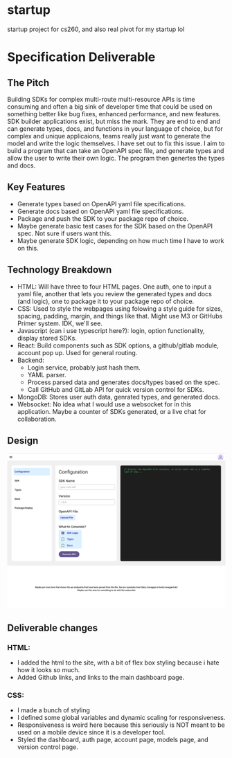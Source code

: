 # startup
startup project for cs260, and also real pivot for my startup lol

# Specification Deliverable

## The Pitch

Building SDKs for complex multi-route multi-resource APIs is time consuming and often a big sink of developer time that could be used on something better like bug fixes, enhanced performance, and new features. 
SDK builder applications exist, but miss the mark. They are end to end and can generate types, docs, and functions in your language of choice, but for complex and unique applicaions, teams really just want to generate the model and write the logic themselves. I have set out to fix this issue.
I aim to build a program that can take an OpenAPI spec file, and generate types and allow the user to write their own logic. The program then genertes the types and docs.

## Key Features

- Generate types based on OpenAPI yaml file specifications.
- Generate docs based on OpenAPI yaml file specifications.
- Package and push the SDK to your package repo of choice.
- Maybe generate basic test cases for the SDK based on the OpenAPI spec. Not sure if users want this.
- Maybe generate SDK logic, depending on how much time I have to work on this.

## Technology Breakdown

- HTML: Will have three to four HTML pages. One auth, one to input a yaml file, another that lets you review the generated types and docs (and logic), one to package it to your package repo of choice.
- CSS: Used to style the webpages using folowing a style guide for sizes, spacing, padding, margin, and things like that. Might use M3 or GitHubs Primer system. IDK, we'll see.
- Javascript (can i use typescript here?): login, option functionality, display stored SDKs.
- React: Build components such as SDK options, a github/gitlab module, account pop up. Used for general routing.
- Backend: 
    - Login service, probably just hash them.
    - YAML parser.
    - Process parsed data and generates docs/types based on the spec.
    - Call GitHub and GitLab API for quick version control for SDKs.
- MongoDB: Stores user auth data, genrated types, and generated docs.
- Websocket: No idea what I would use a websocket for in this application. Maybe a counter of SDKs generated, or a live chat for collaboration.


## Design

![mock-design](design/startup_dashboard.png)


## Deliverable changes

### HTML:

- I added the html to the site, with a bit of flex box styling because i hate how it looks so much.
- Added Github links, and links to the main dashboard page.

### CSS:

- I made a bunch of styling
- I defined some global variables and dynamic scaling for responsiveness. 
- Responsiveness is weird here because this seriously is NOT meant to be used on a mobile device since it is a developer tool.
- Styled the dashboard, auth page, account page, models page, and version control page.

### 

